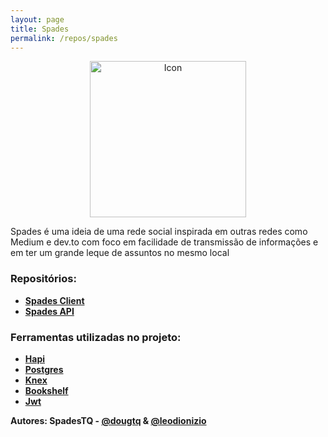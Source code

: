 ```yaml
---
layout: page
title: Spades
permalink: /repos/spades
---
```


<div align="center">
  <img src="https://cdn.rawgit.com/SpadesTQ/logos/master/spades_logo.png" alt="Icon" width="250">
</div>

Spades é uma ideia de uma rede social inspirada em outras redes como Medium e dev.to com foco em facilidade de transmissão de informações e em ter um grande leque de assuntos no mesmo local 

### Repositórios:
- **[Spades Client](https://github.com/SpadesTQ/Spades)**
- **[Spades API](https://github.com/SpadesTQ/SpadesAPI)**

### Ferramentas utilizadas no projeto:
- **[Hapi](https://hapijs.com/)**
- **[Postgres](https://www.postgresql.org/)**
- **[Knex](http://knexjs.org/)**
- **[Bookshelf](http://bookshelfjs.org/)**
- **[Jwt](https://jwt.io/)**


**Autores: SpadesTQ - [@dougtq](https://github.com/dougtq) & [@leodionizio](https://github.com/leodionizio)**
